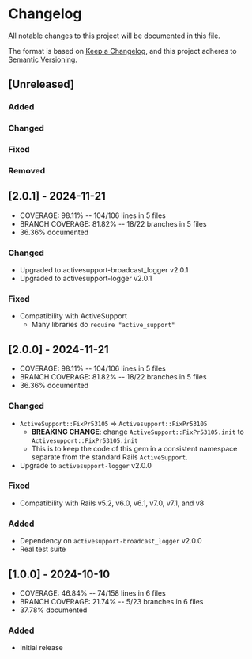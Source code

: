 # Changelog
All notable changes to this project will be documented in this file.

The format is based on [Keep a Changelog](https://keepachangelog.com/en/1.0.0/),
and this project adheres to [Semantic Versioning](https://semver.org/spec/v2.0.0.html).

## [Unreleased]
### Added
### Changed
### Fixed
### Removed

## [2.0.1] - 2024-11-21
- COVERAGE:  98.11% -- 104/106 lines in 5 files
- BRANCH COVERAGE:  81.82% -- 18/22 branches in 5 files
- 36.36% documented
### Changed
- Upgraded to activesupport-broadcast_logger v2.0.1
- Upgraded to activesupport-logger v2.0.1
### Fixed
- Compatibility with ActiveSupport
  - Many libraries do `require "active_support"`

## [2.0.0] - 2024-11-21
- COVERAGE:  98.11% -- 104/106 lines in 5 files
- BRANCH COVERAGE:  81.82% -- 18/22 branches in 5 files
- 36.36% documented
### Changed
- `ActiveSupport::FixPr53105` => `Activesupport::FixPr53105`
  - **BREAKING CHANGE**: change `ActiveSupport::FixPr53105.init` to `Activesupport::FixPr53105.init`
  - This is to keep the code of this gem in a consistent namespace separate from the standard Rails `ActiveSupport`.
- Upgrade to `activesupport-logger` v2.0.0
### Fixed
- Compatibility with Rails v5.2, v6.0, v6.1, v7.0, v7.1, and v8
### Added
- Dependency on `activesupport-broadcast_logger` v2.0.0
- Real test suite

## [1.0.0] - 2024-10-10
- COVERAGE:  46.84% -- 74/158 lines in 6 files
- BRANCH COVERAGE:  21.74% -- 5/23 branches in 6 files
- 37.78% documented
### Added
- Initial release
